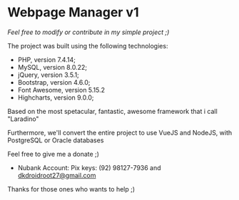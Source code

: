 # Webpage Manager v1

*Feel free to modify or contribute in my simple project ;)*

The project was built using the following technologies:
- PHP, version 7.4.14;
- MySQL, version 8.0.22;
- jQuery, version 3.5.1;
- Bootstrap, version 4.6.0;
- Font Awesome, version 5.15.2
- Highcharts, version 9.0.0;

Based on the most spetacular, fantastic, awesome framework that i call "Laradino" 

Furthermore, we'll convert the entire project to use VueJS and NodeJS, with PostgreSQL or Oracle databases

Feel free to give me a donate ;)
- Nubank Account: Pix keys: (92) 98127-7936 and dkdroidroot27@gmail.com
   
Thanks for those ones who wants to help ;)
